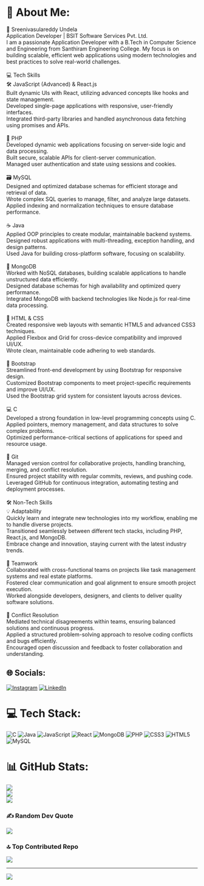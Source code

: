 # 💫 About Me:
👋 Sreenivasulareddy Undela<br>Application Developer | BSIT Software Services Pvt. Ltd.<br>I am a passionate Application Developer with a B.Tech in Computer Science and Engineering from Santhiram Engineering College. My focus is on building scalable, efficient web applications using modern technologies and best practices to solve real-world challenges.<br><br>💻 Tech Skills<br>🛠 JavaScript (Advanced) & React.js<br>Built dynamic UIs with React, utilizing advanced concepts like hooks and state management.<br>Developed single-page applications with responsive, user-friendly interfaces.<br>Integrated third-party libraries and handled asynchronous data fetching using promises and APIs.<br><br>🐘 PHP<br>Developed dynamic web applications focusing on server-side logic and data processing.<br>Built secure, scalable APIs for client-server communication.<br>Managed user authentication and state using sessions and cookies.<br><br>🗃️ MySQL<br>Designed and optimized database schemas for efficient storage and retrieval of data.<br>Wrote complex SQL queries to manage, filter, and analyze large datasets.<br>Applied indexing and normalization techniques to ensure database performance.<br><br>☕ Java<br>Applied OOP principles to create modular, maintainable backend systems.<br>Designed robust applications with multi-threading, exception handling, and design patterns.<br>Used Java for building cross-platform software, focusing on scalability.<br><br>🍃 MongoDB<br>Worked with NoSQL databases, building scalable applications to handle unstructured data efficiently.<br>Designed database schemas for high availability and optimized query performance.<br>Integrated MongoDB with backend technologies like Node.js for real-time data processing.<br><br>🎨 HTML & CSS<br>Created responsive web layouts with semantic HTML5 and advanced CSS3 techniques.<br>Applied Flexbox and Grid for cross-device compatibility and improved UI/UX.<br>Wrote clean, maintainable code adhering to web standards.<br><br>🎨 Bootstrap<br>Streamlined front-end development by using Bootstrap for responsive design.<br>Customized Bootstrap components to meet project-specific requirements and improve UI/UX.<br>Used the Bootstrap grid system for consistent layouts across devices.<br><br>💻 C<br>Developed a strong foundation in low-level programming concepts using C.<br>Applied pointers, memory management, and data structures to solve complex problems.<br>Optimized performance-critical sections of applications for speed and resource usage.<br><br>🌱 Git<br>Managed version control for collaborative projects, handling branching, merging, and conflict resolution.<br>Ensured project stability with regular commits, reviews, and pushing code.<br>Leveraged GitHub for continuous integration, automating testing and deployment processes.<br><br>🛠️ Non-Tech Skills<br>💡 Adaptability<br>Quickly learn and integrate new technologies into my workflow, enabling me to handle diverse projects.<br>Transitioned seamlessly between different tech stacks, including PHP, React.js, and MongoDB.<br>Embrace change and innovation, staying current with the latest industry trends.<br><br>🤝 Teamwork<br>Collaborated with cross-functional teams on projects like task management systems and real estate platforms.<br>Fostered clear communication and goal alignment to ensure smooth project execution.<br>Worked alongside developers, designers, and clients to deliver quality software solutions.<br><br>🎯 Conflict Resolution<br>Mediated technical disagreements within teams, ensuring balanced solutions and continuous progress.<br>Applied a structured problem-solving approach to resolve coding conflicts and bugs efficiently.<br>Encouraged open discussion and feedback to foster collaboration and understanding.


## 🌐 Socials:
[![Instagram](https://img.shields.io/badge/Instagram-%23E4405F.svg?logo=Instagram&logoColor=white)](https://instagram.com/https://www.instagram.com/vasureddy__undela/profilecard/?igsh=ajByNHExNmMxOGRr) [![LinkedIn](https://img.shields.io/badge/LinkedIn-%230077B5.svg?logo=linkedin&logoColor=white)](https://linkedin.com/in/https://www.linkedin.com/in/sreenivasulareddy-undela-9ba69a196/) 

# 💻 Tech Stack:
![C](https://img.shields.io/badge/c-%2300599C.svg?style=for-the-badge&logo=c&logoColor=white) ![Java](https://img.shields.io/badge/java-%23ED8B00.svg?style=for-the-badge&logo=openjdk&logoColor=white) ![JavaScript](https://img.shields.io/badge/javascript-%23323330.svg?style=for-the-badge&logo=javascript&logoColor=%23F7DF1E) ![React](https://img.shields.io/badge/react-%2320232a.svg?style=for-the-badge&logo=react&logoColor=%2361DAFB) ![MongoDB](https://img.shields.io/badge/MongoDB-%234ea94b.svg?style=for-the-badge&logo=mongodb&logoColor=white) ![PHP](https://img.shields.io/badge/php-%23777BB4.svg?style=for-the-badge&logo=php&logoColor=white) ![CSS3](https://img.shields.io/badge/css3-%231572B6.svg?style=for-the-badge&logo=css3&logoColor=white) ![HTML5](https://img.shields.io/badge/html5-%23E34F26.svg?style=for-the-badge&logo=html5&logoColor=white) ![MySQL](https://img.shields.io/badge/mysql-4479A1.svg?style=for-the-badge&logo=mysql&logoColor=white)
# 📊 GitHub Stats:
![](https://github-readme-stats.vercel.app/api?username=undelasreenivasulareddy&theme=dark&hide_border=false&include_all_commits=true&count_private=false)<br/>
![](https://github-readme-streak-stats.herokuapp.com/?user=undelasreenivasulareddy&theme=dark&hide_border=false)<br/>
![](https://github-readme-stats.vercel.app/api/top-langs/?username=undelasreenivasulareddy&theme=dark&hide_border=false&include_all_commits=true&count_private=false&layout=compact)

### ✍️ Random Dev Quote
![](https://quotes-github-readme.vercel.app/api?type=vetical&theme=dark)

### 🔝 Top Contributed Repo
![](https://github-contributor-stats.vercel.app/api?username=undelasreenivasulareddy&limit=5&theme=dark&combine_all_yearly_contributions=true)

---
[![](https://visitcount.itsvg.in/api?id=undelasreenivasulareddy&icon=1&color=9)](https://visitcount.itsvg.in)

<!-- Proudly created with GPRM ( https://gprm.itsvg.in ) -->
